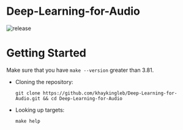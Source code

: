 # Deep-Learning-for-Audio

![release][release]

# Getting Started

Make sure that you have `make --version` greater than 3.81.

  * Cloning the repository:
    ```shell
    git clone https://github.com/khaykingleb/Deep-Learning-for-Audio.git && cd Deep-Learning-for-Audio
    ```

* Looking up targets:
  ```shell
  make help
  ```



[release]: https://github.com/khaykingleb/Deep-Learning-for-Audio/actions/workflows/release.yaml/badge.svg
